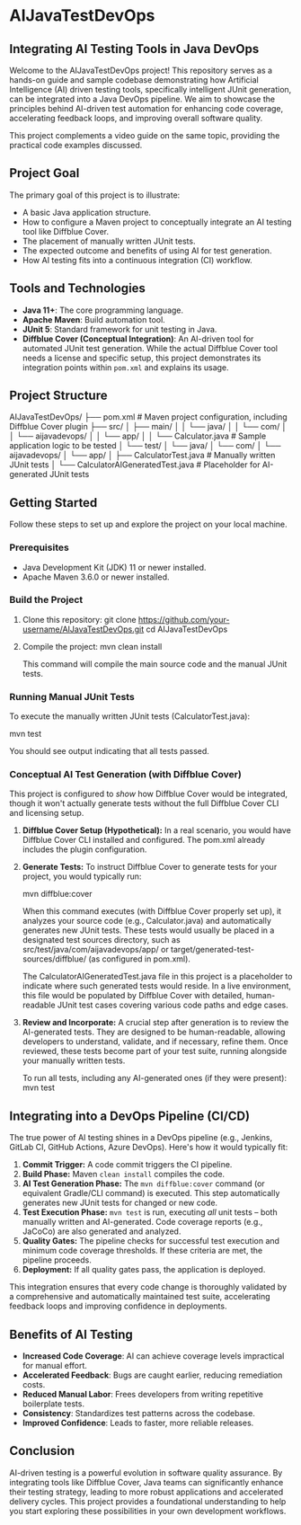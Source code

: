 # AIJavaTestDevOps

## Integrating AI Testing Tools in Java DevOps

Welcome to the AIJavaTestDevOps project! This repository serves as a hands-on guide and sample codebase demonstrating how Artificial Intelligence (AI) driven testing tools, specifically intelligent JUnit generation, can be integrated into a Java DevOps pipeline. We aim to showcase the principles behind AI-driven test automation for enhancing code coverage, accelerating feedback loops, and improving overall software quality.

This project complements a video guide on the same topic, providing the practical code examples discussed.

## Project Goal

The primary goal of this project is to illustrate:
*   A basic Java application structure.
*   How to configure a Maven project to conceptually integrate an AI testing tool like Diffblue Cover.
*   The placement of manually written JUnit tests.
*   The expected outcome and benefits of using AI for test generation.
*   How AI testing fits into a continuous integration (CI) workflow.

## Tools and Technologies

*   **Java 11+**: The core programming language.
*   **Apache Maven**: Build automation tool.
*   **JUnit 5**: Standard framework for unit testing in Java.
*   **Diffblue Cover (Conceptual Integration)**: An AI-driven tool for automated JUnit test generation. While the actual Diffblue Cover tool needs a license and specific setup, this project demonstrates its integration points within `pom.xml` and explains its usage.

## Project Structure

AIJavaTestDevOps/
├── pom.xml                                  # Maven project configuration, including Diffblue Cover plugin
├── src/
│   ├── main/
│   │   └── java/
│   │       └── com/
│   │           └── aijavadevops/
│   │               └── app/
│   │                   └── Calculator.java  # Sample application logic to be tested
│   └── test/
│       └── java/
│           └── com/
│               └── aijavadevops/
│                   └── app/
│                       ├── CalculatorTest.java          # Manually written JUnit tests
│                       └── CalculatorAIGeneratedTest.java # Placeholder for AI-generated JUnit tests

## Getting Started

Follow these steps to set up and explore the project on your local machine.

### Prerequisites

*   Java Development Kit (JDK) 11 or newer installed.
*   Apache Maven 3.6.0 or newer installed.

### Build the Project

1.  Clone this repository:
    git clone https://github.com/your-username/AIJavaTestDevOps.git
    cd AIJavaTestDevOps

2.  Compile the project:
    mvn clean install

    This command will compile the main source code and the manual JUnit tests.

### Running Manual JUnit Tests

To execute the manually written JUnit tests (CalculatorTest.java):

mvn test

You should see output indicating that all tests passed.

### Conceptual AI Test Generation (with Diffblue Cover)

This project is configured to *show* how Diffblue Cover would be integrated, though it won't actually generate tests without the full Diffblue Cover CLI and licensing setup.

1.  **Diffblue Cover Setup (Hypothetical):**
    In a real scenario, you would have Diffblue Cover CLI installed and configured. The pom.xml already includes the plugin configuration.

2.  **Generate Tests:**
    To instruct Diffblue Cover to generate tests for your project, you would typically run:

    mvn diffblue:cover

    When this command executes (with Diffblue Cover properly set up), it analyzes your source code (e.g., Calculator.java) and automatically generates new JUnit tests. These tests would usually be placed in a designated test sources directory, such as src/test/java/com/aijavadevops/app/ or target/generated-test-sources/diffblue/ (as configured in pom.xml).

    The CalculatorAIGeneratedTest.java file in this project is a placeholder to indicate where such generated tests would reside. In a live environment, this file would be populated by Diffblue Cover with detailed, human-readable JUnit test cases covering various code paths and edge cases.

3.  **Review and Incorporate:**
    A crucial step after generation is to review the AI-generated tests. They are designed to be human-readable, allowing developers to understand, validate, and if necessary, refine them. Once reviewed, these tests become part of your test suite, running alongside your manually written tests.

    To run all tests, including any AI-generated ones (if they were present):
    mvn test

## Integrating into a DevOps Pipeline (CI/CD)

The true power of AI testing shines in a DevOps pipeline (e.g., Jenkins, GitLab CI, GitHub Actions, Azure DevOps). Here's how it would typically fit:

1.  **Commit Trigger:** A code commit triggers the CI pipeline.
2.  **Build Phase:** Maven `clean install` compiles the code.
3.  **AI Test Generation Phase:**
    The `mvn diffblue:cover` command (or equivalent Gradle/CLI command) is executed.
    This step automatically generates new JUnit tests for changed or new code.
4.  **Test Execution Phase:**
    `mvn test` is run, executing *all* unit tests – both manually written and AI-generated.
    Code coverage reports (e.g., JaCoCo) are also generated and analyzed.
5.  **Quality Gates:**
    The pipeline checks for successful test execution and minimum code coverage thresholds. If these criteria are met, the pipeline proceeds.
6.  **Deployment:** If all quality gates pass, the application is deployed.

This integration ensures that every code change is thoroughly validated by a comprehensive and automatically maintained test suite, accelerating feedback loops and improving confidence in deployments.

## Benefits of AI Testing

*   **Increased Code Coverage**: AI can achieve coverage levels impractical for manual effort.
*   **Accelerated Feedback**: Bugs are caught earlier, reducing remediation costs.
*   **Reduced Manual Labor**: Frees developers from writing repetitive boilerplate tests.
*   **Consistency**: Standardizes test patterns across the codebase.
*   **Improved Confidence**: Leads to faster, more reliable releases.

## Conclusion

AI-driven testing is a powerful evolution in software quality assurance. By integrating tools like Diffblue Cover, Java teams can significantly enhance their testing strategy, leading to more robust applications and accelerated delivery cycles. This project provides a foundational understanding to help you start exploring these possibilities in your own development workflows.